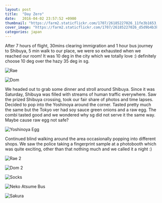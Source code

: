 ```yaml
---
layout: post
title:  "Day Zero"
date:   2016-04-02 23:57:52 +0900
thumbnail: "https://farm2.staticflickr.com/1707/26185227026_11fe3b1653_z_d.jpg"
cover_image: "https://farm2.staticflickr.com/1707/26185227026_d5d9b4b38f_k_d.jpg"
categories: japan
---
```


After 7 hours of flight, 30mins clearing immigration and 1 hour bus journey to Shibuya, 5 min walk to our place, we were so exhausted when we reached our room! It was 10 deg in the city which we totally love :) definitely choose 10 deg over the hazy 35 deg in sg.

![Rae](https://farm2.staticflickr.com/1715/26144844001_b0cdfda659_k_d.jpg)

![Dom](https://farm2.staticflickr.com/1571/26211148075_67e128f67b_k_d.jpg)

We headed out to grab some dinner and stroll around Shibuya. Since it was Saturday, Shibuya was filled with streams of human traffic everywhere. Saw the prized Shibuya crossing, took our fair share of photos and time lapses. Decided to pop into the Yoshinoya around the corner. Tasted pretty much the same but the Tokyo ver had soy sauce green onions and a raw egg. The combi tasted good and we wondered why sg did not serve it the same way. Maybe cause raw egg not safe?

![Yoshinoya Egg](https://farm2.staticflickr.com/1685/26185236156_b7f57e6796_k_d.jpg)

Continued blind walking around the area occasionally popping into different shops. We saw the police taking a fingerprint sample at a photobooth which was quite exciting, other than that nothing much and we called it a night :)

![Rae 2](https://farm2.staticflickr.com/1510/25608491223_436ad07b0d_k_d.jpg)

![Dom 2](https://farm2.staticflickr.com/1657/25938268440_c0e5786f3a_k_d.jpg)



![Socks](https://farm2.staticflickr.com/1719/26211151645_06e06ebe83_k_d.jpg)

![Neko Atsume Bus](https://farm2.staticflickr.com/1627/25608487883_9cca7334ec_k_d.jpg)



![Sakura](https://farm2.staticflickr.com/1509/26118678832_08dc947e1c_k_d.jpg)


